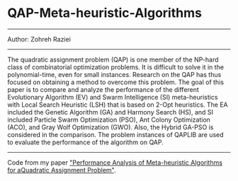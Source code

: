 # QAP-Meta-heuristic-Algorithms

---------- 

 Author: Zohreh Raziei 

-----------

The quadratic assignment problem (QAP) is one member of the NP-hard class of combinatorial optimization problems. It is difficult to solve it in the polynomial-time, even for small instances. Research on the QAP has thus focused on obtaining a method to overcome this problem. The goal of this paper is to compare and analyze the performance of the different Evolutionary Algorithm (EV) and Swarm Intelligence (SI) meta-heuristics with Local Search Heuristic (LSH) that is based on 2-Opt heuristics. The EA included the Genetic Algorithm (GA) and Harmony Search (HS), and SI included Particle Swarm Optimization (PSO), Ant Colony Optimization (ACO), and Gray Wolf Optimization (GWO). Also, the Hybrid GA-PSO is considered in the comparison. The problem instances of QAPLIB are used to evaluate the performance of the algorithm on QAP. 

----------

Code from my paper ["Performance Analysis of Meta-heuristic Algorithms for aQuadratic Assignment Problem"](https://www.researchgate.net/publication/323356988_Performance_Analysis_of_Meta-heuristic_Algorithms_for_QAP).
